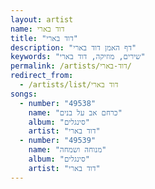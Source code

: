 ```yaml
---
layout: artist
name: דוד בארי
title: "דוד בארי"
description: "דף האמן דוד בארי"
keywords: "שירים, מוזיקה, דוד בארי"
permalink: /artists/דוד-בארי/
redirect_from:
  - /artists/list/דוד בארי
songs:
  - number: "49538"
    name: "כרחם אב על בנים"
    album: "סינגלים"
    artist: "דוד בארי"
  - number: "49539"
    name: "מנוחה ושמחה"
    album: "סינגלים"
    artist: "דוד בארי"
---
```

